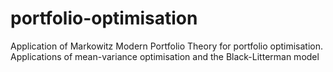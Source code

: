 # portfolio-optimisation
Application of Markowitz Modern Portfolio Theory for portfolio optimisation. Applications of mean-variance optimisation and the Black-Litterman model
